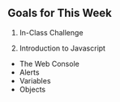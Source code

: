 ## Goals for This Week

1. In-Class Challenge

2. Introduction to Javascript
  * The Web Console
  * Alerts
  * Variables
  * Objects
  
